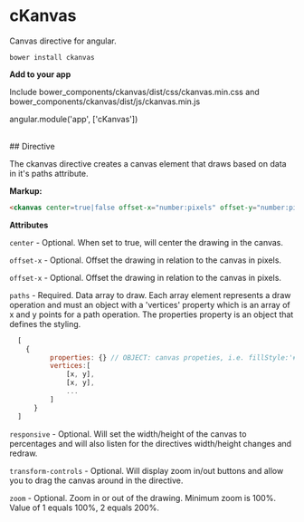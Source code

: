 # cKanvas
Canvas directive for angular.

``bower install ckanvas``

**Add to your app**  

Include bower_components/ckanvas/dist/css/ckanvas.min.css and bower_components/ckanvas/dist/js/ckanvas.min.js 

angular.module('app', ['cKanvas'])

<br />
## Directive

The ckanvas directive creates a canvas element that draws based on data in it's paths attribute.

**Markup:**
```html
<ckanvas center=true|false offset-x="number:pixels" offset-y="number:pixels" paths="pathArray" responsive=true|false transform-controls=true|false  zoom="number:1===100"></ckanvas>
```
**Attributes**  

  ``center`` - Optional. When set to true, will center the drawing in the canvas.  

  ``offset-x`` - Optional. Offset the drawing in relation to the canvas in pixels.  

  ``offset-x`` - Optional. Offset the drawing in relation to the canvas in pixels.  

  ``paths`` - Required. Data array to draw. Each array element represents a draw operation and must an object with a 'vertices' property which is an array of x and y points for a path operation. The properties property is an object that defines the styling.  

  ```javascript
    [
      {
            properties: {} // OBJECT: canvas propeties, i.e. fillStyle:'#FFFFFF', strokeStyle:'#000000', etc. required for .stroke() and .fill()
            vertices:[
                [x, y],
                [x, y],
                ...
            ]
        }
    ]
  ```

  ``responsive`` - Optional. Will set the width/height of the canvas to percentages and will also listen for the directives width/height changes and redraw.  

  ``transform-controls`` - Optional. Will display zoom in/out buttons and allow you to drag the canvas around in the directive.  

  ``zoom`` - Optional. Zoom in or out of the drawing. Minimum zoom is 100%. Value of 1 equals 100%, 2 equals 200%.

